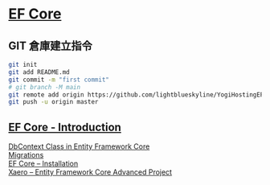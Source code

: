 # [EF Core](https://www.yogihosting.com/category/ef-core/)

## GIT 倉庫建立指令

```bash
git init
git add README.md
git commit -m "first commit"
# git branch -M main
git remote add origin https://github.com/lightblueskyline/YogiHostingEFCore.git
git push -u origin master
```

## [EF Core - Introduction](https://www.yogihosting.com/introduction-entity-framework-core/)

[DbContext Class in Entity Framework Core](https://www.yogihosting.com/dbcontext-entity-framework-core/)  
[Migrations](https://www.yogihosting.com/migrations-entity-framework-core/)  
[EF Core – Installation](https://www.yogihosting.com/install-entity-framework-core/)  
[Xaero – Entity Framework Core Advanced Project](https://www.yogihosting.com/xaero-project-entity-framework-core/)

